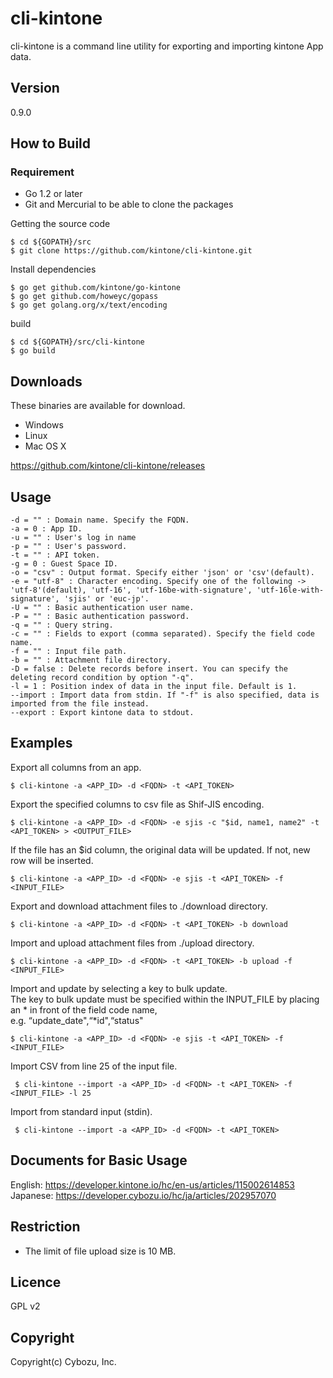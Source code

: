 cli-kintone
==========

cli-kintone is a command line utility for exporting and importing kintone App data.

## Version

0.9.0

## How to Build

### Requirement

- Go 1.2 or later
- Git and Mercurial to be able to clone the packages

Getting the source code

    $ cd ${GOPATH}/src
    $ git clone https://github.com/kintone/cli-kintone.git

Install dependencies

    $ go get github.com/kintone/go-kintone
    $ go get github.com/howeyc/gopass
    $ go get golang.org/x/text/encoding

build

    $ cd ${GOPATH}/src/cli-kintone
    $ go build

## Downloads

These binaries are available for download.

- Windows
- Linux
- Mac OS X

https://github.com/kintone/cli-kintone/releases

## Usage

    -d = "" : Domain name. Specify the FQDN.
    -a = 0 : App ID.
    -u = "" : User's log in name
    -p = "" : User's password.
    -t = "" : API token.     
    -g = 0 : Guest Space ID.
    -o = "csv" : Output format. Specify either 'json' or 'csv'(default).  
    -e = "utf-8" : Character encoding. Specify one of the following -> 'utf-8'(default), 'utf-16', 'utf-16be-with-signature', 'utf-16le-with-signature', 'sjis' or 'euc-jp'.
    -U = "" : Basic authentication user name.
    -P = "" : Basic authentication password.         
    -q = "" : Query string. 
    -c = "" : Fields to export (comma separated). Specify the field code name.
    -f = "" : Input file path.
    -b = "" : Attachment file directory.
    -D = false : Delete records before insert. You can specify the deleting record condition by option "-q".
    -l = 1 : Position index of data in the input file. Default is 1.
    --import : Import data from stdin. If "-f" is also specified, data is imported from the file instead.
    --export : Export kintone data to stdout.
    
## Examples

Export all columns from an app.

    $ cli-kintone -a <APP_ID> -d <FQDN> -t <API_TOKEN>

Export the specified columns to csv file as Shif-JIS encoding.

    $ cli-kintone -a <APP_ID> -d <FQDN> -e sjis -c "$id, name1, name2" -t <API_TOKEN> > <OUTPUT_FILE>

If the file has an $id column, the original data will be updated. If not, new row will be inserted.

    $ cli-kintone -a <APP_ID> -d <FQDN> -e sjis -t <API_TOKEN> -f <INPUT_FILE>

Export and download attachment files to ./download directory.

    $ cli-kintone -a <APP_ID> -d <FQDN> -t <API_TOKEN> -b download

Import and upload attachment files from ./upload directory.

    $ cli-kintone -a <APP_ID> -d <FQDN> -t <API_TOKEN> -b upload -f <INPUT_FILE>

Import and update by selecting a key to bulk update.  
The key to bulk update must be specified within the INPUT_FILE by placing an * in front of the field code name,  
e.g. “update_date",“*id",“status"

    $ cli-kintone -a <APP_ID> -d <FQDN> -e sjis -t <API_TOKEN> -f <INPUT_FILE>

Import CSV from line 25 of the input file.

     $ cli-kintone --import -a <APP_ID> -d <FQDN> -t <API_TOKEN> -f <INPUT_FILE> -l 25

Import from standard input (stdin).

     $ cli-kintone --import -a <APP_ID> -d <FQDN> -t <API_TOKEN>

## Documents for Basic Usage
English: https://developer.kintone.io/hc/en-us/articles/115002614853  
Japanese: https://developer.cybozu.io/hc/ja/articles/202957070

## Restriction
* The limit of file upload size is 10 MB.

## Licence

GPL v2

## Copyright

Copyright(c) Cybozu, Inc.
